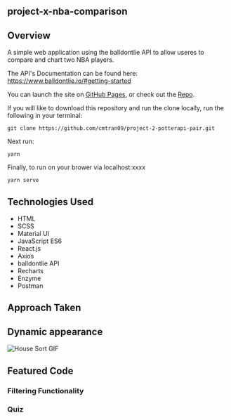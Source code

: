 ## project-x-nba-comparison

## Overview
A simple web application using the balldontlie API to allow useres to compare and chart two NBA players.

The API's Documentation can be found here: https://www.balldontlie.io/#getting-started

You can launch the site on [GitHub Pages](https://cmtran09.github.io/project-2-potterapi-pair/), or check out the [Repo](https://github.com/cmtran09/project-2-potterapi-pair).

If you will like to download this repository and run the clone locally, run the following in your terminal:

```
git clone https://github.com/cmtran09/project-2-potterapi-pair.git
```

Next run:
```
yarn
```
Finally, to run on your brower via localhost:xxxx
```
yarn serve
```

## Technologies Used
* HTML
* SCSS
* Material UI
* JavaScript ES6
* React.js
* Axios
* balldontlie API 
* Recharts
* Enzyme
* Postman

## Approach Taken


## Dynamic appearance

![House Sort GIF](./src/images/potter%20gif%20640px%20standard.gif)

## Featured Code
### Filtering Functionality


### Quiz 



